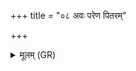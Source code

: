 +++
title = "०८ अवः परेण पितरम्"

+++
<details><summary>मूलम् (GR)</summary>

अवः परेण पितरं यो अस्य-  
-अनुवेद पर एनावरेण ।  
कवीयमानः क इह प्र वोचद् देवं  
मनः कुतो अधि प्रजातम् ॥
</details>
